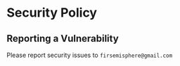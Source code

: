 # Security Policy

## Reporting a Vulnerability

Please report security issues to `firsemisphere@gmail.com`
